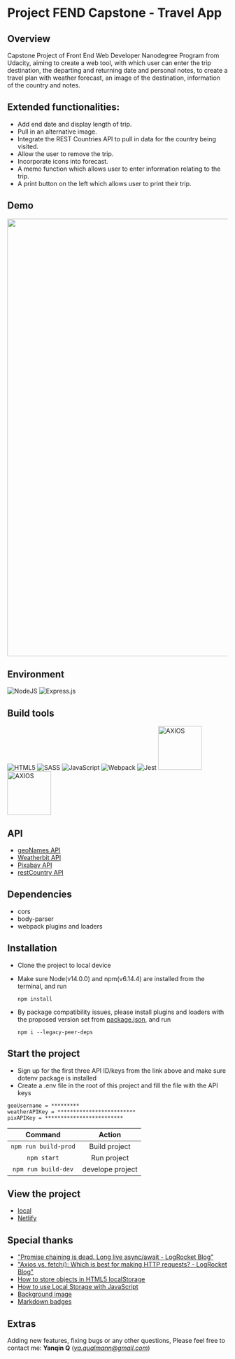 # Project FEND Capstone - Travel App


## Overview

Capstone Project of Front End Web Developer Nanodegree Program from Udacity, aiming to create a web tool, with which user can enter the trip destination, the departing and returning date and personal notes, to create a travel plan with weather forecast, an image of the destination, information of the country and notes.

## Extended functionalities:

- Add end date and display length of trip.
- Pull in an alternative image.  
- Integrate the REST Countries API to pull in data for the country being visited.
- Allow the user to remove the trip.
- Incorporate icons into forecast.
- A memo function which allows user to enter information relating to the trip.
- A print button on the left which allows user to print their trip.

## Demo

<img src="" width="1000"> 


## Environment
![NodeJS](https://img.shields.io/badge/node.js-6DA55F?style=for-the-badge&logo=node.js&logoColor=white)
![Express.js](https://img.shields.io/badge/express.js-%23404d59.svg?style=for-the-badge&logo=express&logoColor=%2361DAFB)

## Build tools


![HTML5](https://img.shields.io/badge/html5-%23E34F26.svg?style=for-the-badge&logo=html5&logoColor=white)
![SASS](https://img.shields.io/badge/SASS-hotpink.svg?style=for-the-badge&logo=SASS&logoColor=white)
![JavaScript](https://img.shields.io/badge/javascript-%23323330.svg?style=for-the-badge&logo=javascript&logoColor=%23F7DF1E)
![Webpack](https://img.shields.io/badge/webpack-%238DD6F9.svg?style=for-the-badge&logo=webpack&logoColor=black)
![Jest](https://img.shields.io/badge/-jest-%23C21325?style=for-the-badge&logo=jest&logoColor=white)
<img width="100px" alt="AXIOS" src="https://user-images.githubusercontent.com/8939680/57233884-20344080-6fe5-11e9-8df3-0df1282e1574.png">
<img width="100px" alt="AXIOS" src="https://user-images.githubusercontent.com/110953/28352645-7a8a66d8-6c0c-11e7-83af-752609e7e072.png">

## API

- [geoNames API](http://www.geonames.org/export/web-services.html)
- [Weatherbit API](https://www.weatherbit.io/api)
- [Pixabay API](https://pixabay.com/api/docs/)
- [restCountry API](https://restcountries.com/)


## Dependencies

- cors
- body-parser
- webpack plugins and loaders 

## Installation 

- Clone the project to local device

- Make sure Node(v14.0.0) and npm(v6.14.4) are installed from the terminal, and run

   ```
   npm install
   ```

- By package compatibility issues, please install plugins and loaders with the proposed version set from [package.json](https://github.com/Qinisfighting/Project-FEND-Capstone---Travel-App/blob/main/package.json), and run

   ```
   npm i --legacy-peer-deps
   ```
    
## Start the project

- Sign up for the first three API ID/keys from the link above and make sure dotenv package is installed
- Create a .env file in the root of this project and fill the file with the API keys 
```
geoUsername = *********
weatherAPIKey = *************************
pixAPIKey = *************************
```

Command | Action
:------------: | :-------------:
`npm run build-prod` | Build project
`npm start` | Run project
`npm run build-dev` | develope project



## View the project

- [local](http://localhost:7777/)
- [Netlify](https://travel-app-Qin.netlify.app)

## Special thanks

- ["Promise chaining is dead. Long live async/await - LogRocket Blog" ]( https://blog.logrocket.com/promise-chaining-is-dead-long-live-async-await-445897870abc/)
- ["Axios vs. fetch(): Which is best for making HTTP requests? - LogRocket Blog" ](https://blog.logrocket.com/axios-vs-fetch-best-http-requests/)
- [How to store objects in HTML5 localStorage](https://stackoverflow.com/questions/2010892/how-to-store-objects-in-html5-localstorage)
- [How to use Local Storage with JavaScript](https://www.youtube.com/watch?v=AfVUiQ-my4Q&t=1462s)
- [Background image]( https://www.dreamstime.com/travel-accessories-light-blue-background-getting-ready-summer-vacation-d-rendering-image150871769)
- [Markdown badges](https://ileriayo.github.io/markdown-badges/)


## Extras
Adding new features, fixing bugs or any other questions, Please feel free to contact me: **Yanqin Q** (*yq.qualmann@gmail.com*)


